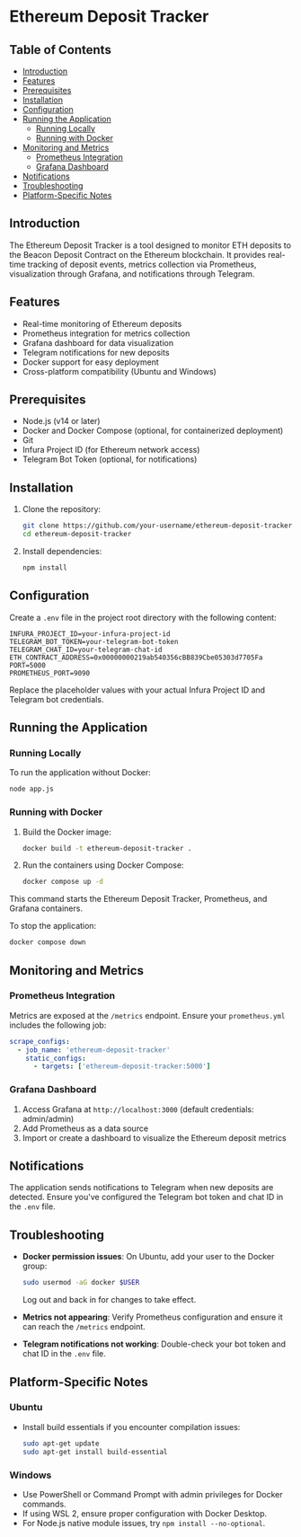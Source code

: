 # Ethereum Deposit Tracker

## Table of Contents
- [Introduction](#introduction)
- [Features](#features)
- [Prerequisites](#prerequisites)
- [Installation](#installation)
- [Configuration](#configuration)
- [Running the Application](#running-the-application)
  - [Running Locally](#running-locally)
  - [Running with Docker](#running-with-docker)
- [Monitoring and Metrics](#monitoring-and-metrics)
  - [Prometheus Integration](#prometheus-integration)
  - [Grafana Dashboard](#grafana-dashboard)
- [Notifications](#notifications)
- [Troubleshooting](#troubleshooting)
- [Platform-Specific Notes](#platform-specific-notes)

## Introduction
The Ethereum Deposit Tracker is a tool designed to monitor ETH deposits to the Beacon Deposit Contract on the Ethereum blockchain. It provides real-time tracking of deposit events, metrics collection via Prometheus, visualization through Grafana, and notifications through Telegram.

## Features
- Real-time monitoring of Ethereum deposits
- Prometheus integration for metrics collection
- Grafana dashboard for data visualization
- Telegram notifications for new deposits
- Docker support for easy deployment
- Cross-platform compatibility (Ubuntu and Windows)

## Prerequisites
- Node.js (v14 or later)
- Docker and Docker Compose (optional, for containerized deployment)
- Git
- Infura Project ID (for Ethereum network access)
- Telegram Bot Token (optional, for notifications)

## Installation

1. Clone the repository:
   ```bash
   git clone https://github.com/your-username/ethereum-deposit-tracker.git
   cd ethereum-deposit-tracker
   ```

2. Install dependencies:
   ```bash
   npm install
   ```

## Configuration

Create a `.env` file in the project root directory with the following content:

```
INFURA_PROJECT_ID=your-infura-project-id
TELEGRAM_BOT_TOKEN=your-telegram-bot-token
TELEGRAM_CHAT_ID=your-telegram-chat-id
ETH_CONTRACT_ADDRESS=0x00000000219ab540356cBB839Cbe05303d7705Fa
PORT=5000
PROMETHEUS_PORT=9090
```

Replace the placeholder values with your actual Infura Project ID and Telegram bot credentials.

## Running the Application

### Running Locally

To run the application without Docker:

```bash
node app.js
```

### Running with Docker

1. Build the Docker image:
   ```bash
   docker build -t ethereum-deposit-tracker .
   ```

2. Run the containers using Docker Compose:
   ```bash
   docker compose up -d
   ```

This command starts the Ethereum Deposit Tracker, Prometheus, and Grafana containers.

To stop the application:

```bash
docker compose down
```

## Monitoring and Metrics

### Prometheus Integration

Metrics are exposed at the `/metrics` endpoint. Ensure your `prometheus.yml` includes the following job:

```yaml
scrape_configs:
  - job_name: 'ethereum-deposit-tracker'
    static_configs:
      - targets: ['ethereum-deposit-tracker:5000']
```

### Grafana Dashboard

1. Access Grafana at `http://localhost:3000` (default credentials: admin/admin)
2. Add Prometheus as a data source
3. Import or create a dashboard to visualize the Ethereum deposit metrics

## Notifications

The application sends notifications to Telegram when new deposits are detected. Ensure you've configured the Telegram bot token and chat ID in the `.env` file.

## Troubleshooting

- **Docker permission issues**: On Ubuntu, add your user to the Docker group:
  ```bash
  sudo usermod -aG docker $USER
  ```
  Log out and back in for changes to take effect.

- **Metrics not appearing**: Verify Prometheus configuration and ensure it can reach the `/metrics` endpoint.

- **Telegram notifications not working**: Double-check your bot token and chat ID in the `.env` file.

## Platform-Specific Notes

### Ubuntu
- Install build essentials if you encounter compilation issues:
  ```bash
  sudo apt-get update
  sudo apt-get install build-essential
  ```

### Windows
- Use PowerShell or Command Prompt with admin privileges for Docker commands.
- If using WSL 2, ensure proper configuration with Docker Desktop.
- For Node.js native module issues, try `npm install --no-optional`.

